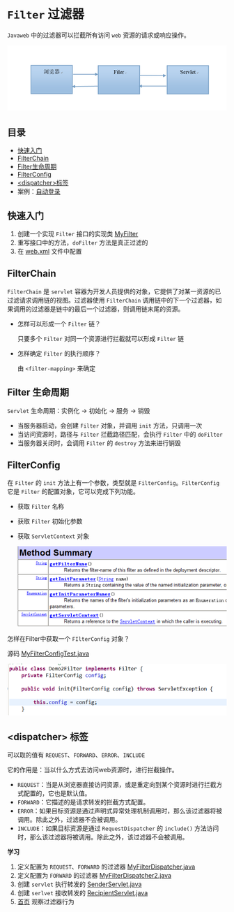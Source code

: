 # `Filter` 过滤器

`Javaweb` 中的过滤器可以拦截所有访问 `web` 资源的请求或响应操作。

![filter](../images/filter/filter.png)

## 目录

* [快速入门](#getStarted)
* [FilterChain](#filterChain)
* [Filter生命周期](#filterLife)
* [FilterConfig](#filterConfig)
* [\<dispatcher\>标签](#dispatcher)
* 案例：[自动登录](../auto-login)

## <a name="getStarted" style="text-decoration:none">快速入门</a>

1. 创建一个实现 `Filter` 接口的实现类 [MyFilter](src/main/java/org/lzn/filter/MyFilter.java)
2. 重写接口中的方法，`doFilter` 方法是真正过滤的
3. 在 [web.xml](web/WEB-INF/web.xml) 文件中配置

## <a name="filterChain" style="text-decoration:none">FilterChain</a>

`FilterChain` 是 `servlet` 容器为开发人员提供的对象，它提供了对某一资源的已过滤请求调用链的视图。过滤器使用 `FilterChain` 调用链中的下一个过滤器，如果调用的过滤器是链中的最后一个过滤器，则调用链末尾的资源。

* 怎样可以形成一个 `Filter` 链？

  只要多个 `Filter` 对同一个资源进行拦截就可以形成 `Filter` 链

* 怎样确定 `Filter` 的执行顺序？

  由 `<filter-mapping>` 来确定

## <a name="filterLife" style="text-decoration:none">Filter 生命周期</a>

`Servlet` 生命周期：实例化 -> 初始化 -> 服务 -> 销毁

* 当服务器启动，会创建 `Filter` 对象，并调用 `init` 方法，只调用一次
* 当访问资源时，路径与 `Filter` 拦截路径匹配，会执行 `Filter` 中的 `doFilter`
* 当服务器关闭时，会调用 `Filter` 的 `destroy` 方法来进行销毁

## <a name="filterConfig" style="text-decoration:none">FilterConfig</a>

在 `Filter` 的 `init` 方法上有一个参数，类型就是 `FilterConfig`。`FilterConfig` 它是 `Filter` 的配置对象，它可以完成下列功能。

* 获取 `Filter` 名称

* 获取 `Filter` 初始化参数

* 获取 `ServletContext` 对象

  ![filterConifgMethod](../images/filter/filterConifgMethod.png)

怎样在Filter中获取一个 `FIlterConfig` 对象？

源码 [MyFilterConfigTest.java](src/main/java/org/lzn/config/MyFilterConfigTest.java)

![filterConfig](../images/filter/filterConfig.png)



## <a name="dispatcher" style="text-decoration:none">\<dispatcher\> 标签</a>

可以取的值有 `REQUEST`、`FORWARD`、`ERROR`、`INCLUDE`

它的作用是：当以什么方式去访问web资源时，进行拦截操作。

* `REQUEST`：当是从浏览器直接访问资源，或是重定向到某个资源时进行拦截方式配置的，它也是默认值。
* `FORWARD`：它描述的是请求转发的拦截方式配置。
* `ERROR`：如果目标资源是通过声明式异常处理机制调用时，那么该过滤器将被调用。除此之外，过滤器不会被调用。
* `INCLUDE`：如果目标资源是通过 `RequestDispatcher` 的 `include()` 方法访问时，那么该过滤器将被调用。除此之外，该过滤器不会被调用。

**学习**

1. 定义配置为 `REQUEST`、`FORWARD` 的过滤器 [MyFilterDispatcher.java](src/main/java/org/lzn/filter/MyFilterDispatcher.java)
2. 定义配置为 `FORWARD` 的过滤器 [MyFilterDispatcher2.java](src/main/java/org/lzn/filter/MyFilterDispatcher2.java)
3. 创建 `servlet` 执行转发的 [SenderServlet.java](src/main/java/org/lzn/servlet/SenderServlet.java)
4. 创建 `serlvet` 接收转发的 [RecipientServlet.java](src/main/java/org/lzn/servlet/RecipientServlet.java)
5. [首页](web/welcome.jsp) 观察过滤器行为
